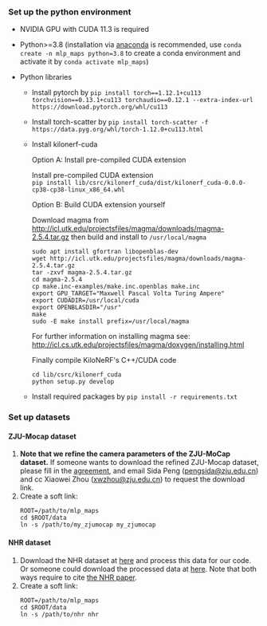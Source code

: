 ### Set up the python environment
* NVIDIA GPU with CUDA 11.3 is required
* Python>=3.8 (installation via [anaconda](https://www.anaconda.com/distribution/) is recommended, use `conda create -n mlp_maps python=3.8` to create a conda environment and activate it by `conda activate mlp_maps`)

* Python libraries
    * Install pytorch by `pip install torch==1.12.1+cu113 torchvision==0.13.1+cu113 torchaudio==0.12.1 --extra-index-url https://download.pytorch.org/whl/cu113` 
    * Install torch-scatter by `pip install torch-scatter -f https://data.pyg.org/whl/torch-1.12.0+cu113.html`
    * Install kilonerf-cuda

        Option A: Install pre-compiled CUDA extension 

        Install pre-compiled CUDA extension  
        ```pip install lib/csrc/kilonerf_cuda/dist/kilonerf_cuda-0.0.0-cp38-cp38-linux_x86_64.whl```

        Option B: Build CUDA extension yourself

        Download magma from http://icl.utk.edu/projectsfiles/magma/downloads/magma-2.5.4.tar.gz then build and install to  `/usr/local/magma`
        ```
        sudo apt install gfortran libopenblas-dev
        wget http://icl.utk.edu/projectsfiles/magma/downloads/magma-2.5.4.tar.gz
        tar -zxvf magma-2.5.4.tar.gz
        cd magma-2.5.4
        cp make.inc-examples/make.inc.openblas make.inc
        export GPU_TARGET="Maxwell Pascal Volta Turing Ampere"
        export CUDADIR=/usr/local/cuda
        export OPENBLASDIR="/usr"
        make
        sudo -E make install prefix=/usr/local/magma
        ```
        For further information on installing magma see: http://icl.cs.utk.edu/projectsfiles/magma/doxygen/installing.html

        Finally compile KiloNeRF's C++/CUDA code 
        ```
        cd lib/csrc/kilonerf_cuda
        python setup.py develop
        ```
    * Install required packages by `pip install -r requirements.txt` 



### Set up datasets

#### ZJU-Mocap dataset

1. **Note that we refine the camera parameters of the ZJU-MoCap dataset.** If someone wants to download the refined ZJU-Mocap dataset, please fill in the [agreement](https://zjueducn-my.sharepoint.com/:b:/g/personal/pengsida_zju_edu_cn/EbPcN8pfushBotHZMdIErWoB39YEI8S8hWK9DFGXr0e99g?e=TTXd0c), and email Sida Peng (pengsida@zju.edu.cn) and cc Xiaowei Zhou (xwzhou@zju.edu.cn) to request the download link.
2. Create a soft link:
    ```
    ROOT=/path/to/mlp_maps
    cd $ROOT/data
    ln -s /path/to/my_zjumocap my_zjumocap
    ```

#### NHR dataset

1. Download the NHR dataset at [here](https://wuminye.github.io/NHR/datasets.html) and process this data for our code. Or someone could download the processed data at [here](https://zjueducn-my.sharepoint.com/:f:/g/personal/pengsida_zju_edu_cn/El1HTEodvwhFmnCGo37e1gMBhho9Wh3SvjV5UWG_Z-t8Dw?e=KCpRhl). Note that both ways require to cite [the NHR paper](https://wuminye.github.io/NHR/datasets.html).
2. Create a soft link:
    ```
    ROOT=/path/to/mlp_maps
    cd $ROOT/data
    ln -s /path/to/nhr nhr
    ```

